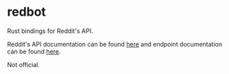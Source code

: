 # redbot

Rust bindings for Reddit's API.

Reddit's API documentation can be found [here](https://github.com/reddit-archive/reddit/wiki/API) and
endpoint documentation can be found [here](https://www.reddit.com/dev/api).

Not official.
